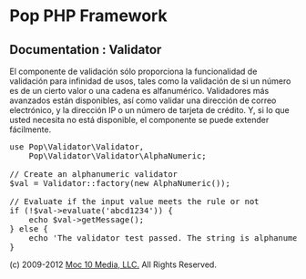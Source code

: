 Pop PHP Framework
=================

Documentation : Validator
-------------------------

El componente de validación sólo proporciona la funcionalidad de validación para infinidad de usos, tales como la validación de si un número es de un cierto valor o una cadena es alfanumérico. Validadores más avanzados están disponibles, así como validar una dirección de correo electrónico, y la dirección IP o un número de tarjeta de crédito. Y, si lo que usted necesita no está disponible, el componente se puede extender fácilmente.

<pre>
use Pop\Validator\Validator,
    Pop\Validator\Validator\AlphaNumeric;

// Create an alphanumeric validator
$val = Validator::factory(new AlphaNumeric());

// Evaluate if the input value meets the rule or not
if (!$val->evaluate('abcd1234')) {
    echo $val->getMessage();
} else {
    echo 'The validator test passed. The string is alphanumeric.';
}
</pre>

(c) 2009-2012 [Moc 10 Media, LLC.](http://www.moc10media.com) All Rights Reserved.
